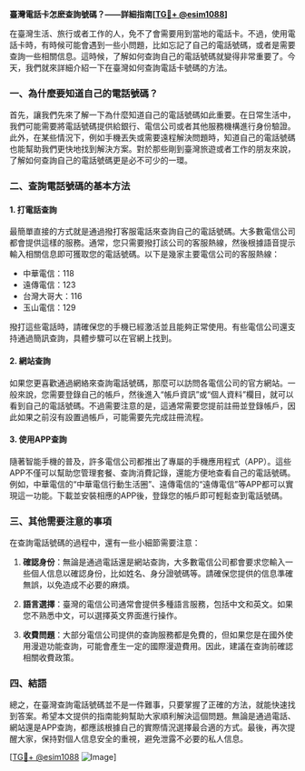 **臺灣電話卡怎麽查詢號碼？——詳細指南[[TG💪+ @esim1088](https://t.me/s/esim1088)]**

在臺灣生活、旅行或者工作的人，免不了會需要用到當地的電話卡。不過，使用電話卡時，有時候可能會遇到一些小問題，比如忘記了自己的電話號碼，或者是需要查詢一些相關信息。這時候，了解如何查詢自己的電話號碼就變得非常重要了。今天，我們就來詳細介紹一下在臺灣如何查詢電話卡號碼的方法。

### 一、為什麼要知道自己的電話號碼？

首先，讓我們先來了解一下為什麼知道自己的電話號碼如此重要。在日常生活中，我們可能需要將電話號碼提供給銀行、電信公司或者其他服務機構進行身份驗證。此外，在某些情況下，例如手機丟失或需要遠程解決問題時，知道自己的電話號碼也能幫助我們更快地找到解決方案。對於那些剛到臺灣旅遊或者工作的朋友來說，了解如何查詢自己的電話號碼更是必不可少的一環。

### 二、查詢電話號碼的基本方法

#### 1. 打電話查詢

最簡單直接的方式就是通過撥打客服電話來查詢自己的電話號碼。大多數電信公司都會提供這樣的服務。通常，您只需要撥打該公司的客服熱線，然後根據語音提示輸入相關信息即可獲取您的電話號碼。以下是幾家主要電信公司的客服熱線：

- 中華電信：118
- 遠傳電信：123
- 台灣大哥大：116
- 玉山電信：129

撥打這些電話時，請確保您的手機已經激活並且能夠正常使用。有些電信公司還支持通過簡訊查詢，具體步驟可以在官網上找到。

#### 2. 網站查詢

如果您更喜歡通過網絡來查詢電話號碼，那麼可以訪問各電信公司的官方網站。一般來說，您需要登錄自己的帳戶，然後進入“帳戶資訊”或“個人資料”欄目，就可以看到自己的電話號碼。不過需要注意的是，這通常需要您提前註冊並登錄帳戶，因此如果之前沒有設置過帳戶，可能需要先完成註冊流程。

#### 3. 使用APP查詢

隨著智能手機的普及，許多電信公司都推出了專屬的手機應用程式（APP）。這些APP不僅可以幫助您管理套餐、查詢消費記錄，還能方便地查看自己的電話號碼。例如，中華電信的“中華電信行動生活圈”、遠傳電信的“遠傳電信”等APP都可以實現這一功能。下載並安裝相應的APP後，登錄您的帳戶即可輕鬆查到電話號碼。

### 三、其他需要注意的事項

在查詢電話號碼的過程中，還有一些小細節需要注意：

1. **確認身份**：無論是通過電話還是網站查詢，大多數電信公司都會要求您輸入一些個人信息以確認身份，比如姓名、身分證號碼等。請確保您提供的信息準確無誤，以免造成不必要的麻煩。

2. **語言選擇**：臺灣的電信公司通常會提供多種語言服務，包括中文和英文。如果您不熟悉中文，可以選擇英文界面進行操作。

3. **收費問題**：大部分電信公司提供的查詢服務都是免費的，但如果您是在國外使用漫遊功能查詢，可能會產生一定的國際漫遊費用。因此，建議在查詢前確認相關收費政策。

### 四、結語

總之，在臺灣查詢電話號碼並不是一件難事，只要掌握了正確的方法，就能快速找到答案。希望本文提供的指南能夠幫助大家順利解決這個問題。無論是通過電話、網站還是APP查詢，都應該根據自己的實際情況選擇最合適的方式。最後，再次提醒大家，保持對個人信息安全的重視，避免泄露不必要的私人信息。

[[TG💪+ @esim1088](https://t.me/s/esim1088) ![Image](https://i.postimg.cc/4NQfJmqS/Snipaste-2025-05-13-00-14-12.png)]